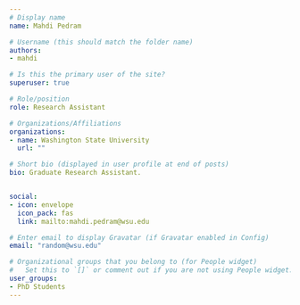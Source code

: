 ```yaml
---
# Display name
name: Mahdi Pedram

# Username (this should match the folder name)
authors:
- mahdi

# Is this the primary user of the site?
superuser: true

# Role/position
role: Research Assistant

# Organizations/Affiliations
organizations:
- name: Washington State University
  url: ""

# Short bio (displayed in user profile at end of posts)
bio: Graduate Research Assistant.


social:
- icon: envelope
  icon_pack: fas
  link: mailto:mahdi.pedram@wsu.edu

# Enter email to display Gravatar (if Gravatar enabled in Config)
email: "random@wsu.edu"

# Organizational groups that you belong to (for People widget)
#   Set this to `[]` or comment out if you are not using People widget.
user_groups:
- PhD Students
---
```

